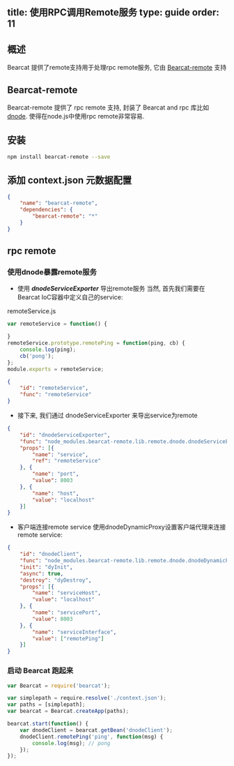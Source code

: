 title: 使用RPC调用Remote服务
type: guide
order: 11
---

## 概述

Bearcat 提供了remote支持用于处理rpc remote服务, 它由 [Bearcat-remote](https://github.com/bearcatnode/bearcat-remote) 支持

## Bearcat-remote

Bearcat-remote 提供了 rpc remote 支持, 封装了 Bearcat and rpc 库比如 [dnode](https://github.com/substack/dnode). 使得在node.js中使用rpc remote非常容易.

## 安装

```bash
npm install bearcat-remote --save
```

## 添加 context.json 元数据配置

```json
{
	"name": "bearcat-remote",
	"dependencies": {
	    "bearcat-remote": "*"
	}
}
```

## rpc remote

### 使用dnode暴露remote服务

* 使用 ***dnodeServiceExporter*** 导出remote服务 当然, 首先我们需要在Bearcat IoC容器中定义自己的service:

remoteService.js

```js
var remoteService = function() {

}
remoteService.prototype.remotePing = function(ping, cb) {
	console.log(ping);
	cb('pong');
};
module.exports = remoteService;
```

```json
{
	"id": "remoteService",
	"func": "remoteService"
}
```

* 接下来, 我们通过 dnodeServiceExporter 来导出service为remote

```json
{
	"id": "dnodeServiceExporter",
	"func": "node_modules.bearcat-remote.lib.remote.dnode.dnodeServiceExporter",
	"props": [{
		"name": "service",
		"ref": "remoteService"
	}, {
		"name": "port",
		"value": 8003 
	}, {
		"name": "host",
		"value": "localhost" 
	}]
}
```

* 客户端连接remote service 使用dnodeDynamicProxy设置客户端代理来连接remote service:

```json
{
	"id": "dnodeClient",
	"func": "node_modules.bearcat-remote.lib.remote.dnode.dnodeDynamicProxy",
	"init": "dyInit",
	"async": true,
	"destroy": "dyDestroy",
	"props": [{
		"name": "serviceHost",
		"value": "localhost"
	}, {
		"name": "servicePort",
		"value": 8003
	}, {
		"name": "serviceInterface",
		"value": ["remotePing"]
	}]
}
```

### 启动 Bearcat 跑起来

```js
var Bearcat = require('bearcat');

var simplepath = require.resolve('./context.json');
var paths = [simplepath];
var bearcat = Bearcat.createApp(paths);

bearcat.start(function() {
	var dnodeClient = bearcat.getBean('dnodeClient');
	dnodeClient.remotePing('ping', function(msg) {
		console.log(msg); // pong
	});
});
```
